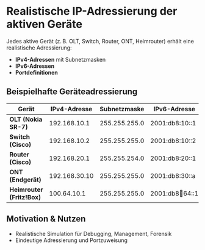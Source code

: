 # Realistische IP-Adressierung der aktiven Geräte

Jedes aktive Gerät (z. B. OLT, Switch, Router, ONT, Heimrouter) erhält eine realistische Adressierung:

- **IPv4-Adressen** mit Subnetzmasken
- **IPv6-Adressen**
- **Portdefinitionen**

## Beispielhafte Geräteadressierung

| Gerät                  | IPv4-Adresse    | Subnetzmaske       | IPv6-Adresse              | Ports/Portbereiche                                      |
|------------------------|-----------------|--------------------|---------------------------|---------------------------------------------------------|
| **OLT (Nokia SR-7)**   | 192.168.10.1    | 255.255.255.0      | 2001:db8:10::1            | GPON-Ports 1/1 bis 1/8                                 |
| **Switch (Cisco)**     | 192.168.10.2    | 255.255.255.0      | 2001:db8:10::2            | 48 Ports: 1/0/1 bis 1/0/48                              |
| **Router (Cisco)**     | 192.168.20.1    | 255.255.254.0      | 2001:db8:20::1            | Mgmt: 22, 80, 443; Routing: 8080                        |
| **ONT (Endgerät)**     | 192.168.30.10   | 255.255.255.0      | 2001:db8:30::a            | LAN-Port 1                                              |
| **Heimrouter (Fritz!Box)** | 100.64.10.1 | 255.255.255.0      | 2001:db8:100:64::1         | WAN (dynamisch), LAN: 80, 443                          |

## Motivation & Nutzen

- Realistische Simulation für Debugging, Management, Forensik
- Eindeutige Adressierung und Portzuweisung
